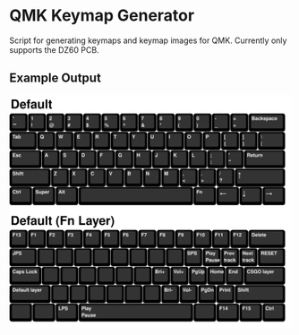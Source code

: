 # QMK Keymap Generator

Script for generating keymaps and keymap images for QMK. Currently only supports the DZ60
PCB.

## Example Output
![Keymap](./img/keymap.svg)
